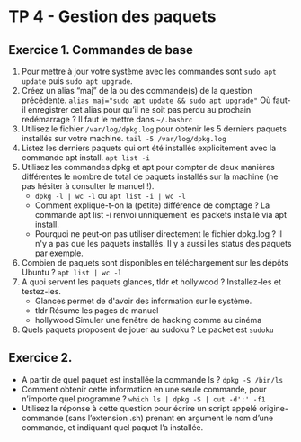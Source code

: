 # TP 4 - Gestion des paquets
## Exercice 1. Commandes de base
1. Pour mettre à jour votre système avec les commandes sont `sudo apt update` puis `sudo apt upgrade`.
2. Créez un alias “maj” de la ou des commande(s) de la question précédente. `alias maj="sudo apt update && sudo apt upgrade"` Où faut-il enregistrer cet alias pour qu’il ne soit pas perdu au prochain redémarrage ? Il faut le mettre dans `~/.bashrc`
3. Utilisez le fichier `/var/log/dpkg.log` pour obtenir les 5 derniers paquets installés sur votre machine. `tail -5 /var/log/dpkg.log`
4. Listez les derniers paquets qui ont été installés explicitement avec la commande apt install. `apt list -i`
5. Utilisez les commandes dpkg et apt pour compter de deux manières différentes le nombre de total de paquets installés sur la machine (ne pas hésiter à consulter le manuel !). 
	* `dpkg -l | wc -l` ou `apt list -i | wc -l`
	* Comment explique-t-on la (petite) différence de comptage ? La commande apt list -i renvoi unniquement les packets installé via apt install.
	* Pourquoi ne peut-on pas utiliser directement le fichier dpkg.log ? Il n'y a pas que les paquets installés. Il y a aussi les status des paquets par exemple.
6. Combien de paquets sont disponibles en téléchargement sur les dépôts Ubuntu ? `apt list | wc -l` 
7. A quoi servent les paquets glances, tldr et hollywood ? Installez-les et testez-les. 
	* Glances permet de d'avoir des information sur le système.
	*  tldr Résume les pages de manuel
	* hollywood Simuler une fenêtre de hacking comme au cinéma
8. Quels paquets proposent de jouer au sudoku ? Le packet est `sudoku`

## Exercice 2.
* A partir de quel paquet est installée la commande ls ? `dpkg -S /bin/ls`
* Comment obtenir cette information en une seule commande, pour n’importe quel programme ?  `which ls | dpkg -S | cut -d':' -f1`
* Utilisez la réponse à cette question pour écrire un script appelé origine-commande (sans l’extension .sh) prenant en argument le nom d’une commande, et indiquant quel paquet l’a installée.
